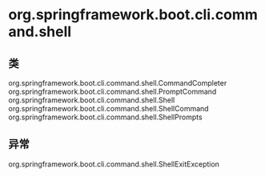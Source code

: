 # org.springframework.boot.cli.command.shell

## 类

org.springframework.boot.cli.command.shell.CommandCompleter
org.springframework.boot.cli.command.shell.PromptCommand
org.springframework.boot.cli.command.shell.Shell
org.springframework.boot.cli.command.shell.ShellCommand
org.springframework.boot.cli.command.shell.ShellPrompts

## 异常

org.springframework.boot.cli.command.shell.ShellExitException





